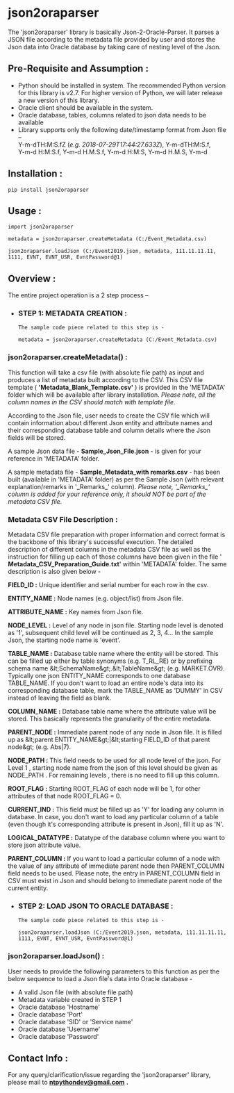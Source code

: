 # json2oraparser

The &#39;json2oraparser&#39; library is basically Json-2-Oracle-Parser. It parses a JSON file according to the metadata file provided by user and stores the Json data into Oracle database by taking care of nesting level of the Json.


## Pre-Requisite and Assumption :

- Python should be installed in system. The recommended Python version for this library is v2.7. For higher version of Python, we will later release a new version of this library.
- Oracle client should be available in the system.
- Oracle database, tables, columns related to json data needs to be available
- Library supports only the following date/timestamp format from Json file –  
    Y-m-dTH:M:S.fZ (*e.g. 2018-07-29T17:44:27.633Z*), 
    Y-m-dTH:M:S.f,  
    Y-m-d H:M:S.f, 
    Y-m-d H.M.S.f, 
    Y-m-d H:M:S, 
    Y-m-d H.M.S, 
    Y-m-d 


## Installation :

    pip install json2oraparser


## Usage :

    import json2oraparser

    metadata = json2oraparser.createMetadata (C:/Event_Metadata.csv)

    json2oraparser.loadJson (C:/Event2019.json, metadata, 111.11.11.11, 1111, EVNT, EVNT_USR, EvntPassword@1)


## Overview :

The entire project operation is a 2 step process –

- ### STEP 1: METADATA CREATION :

      The sample code piece related to this step is -

      metadata = json2oraparser.createMetadata (C:/Event_Metadata.csv)
    
### json2oraparser.createMetadata() :

This function will take a csv file (with absolute file path) as input and produces a list of metadata built according to the CSV. This CSV file template ( **&#39;Metadata\_Blank\_Template.csv&#39;** ) is provided in the &#39;METADATA&#39; folder which will be available after library installation. *Please note, all the column names in the CSV should match with template file.*

According to the Json file, user needs to create the CSV file which will contain information about different Json entity and attribute names and their corresponding database table and column details where the Json fields will be stored.

A sample Json data file - **Sample\_Json\_File.json** - is given for your reference in &#39;METADATA&#39; folder.

A sample metadata file - **Sample\_Metadata\_with remarks.csv** - has been built (available in &#39;METADATA&#39; folder) as per the Sample Json (with relevant explanation/remarks in &#39;\_Remarks\_&#39; column). *Please note, &#39;\_Remarks\_&#39; column is added for your reference only, it should NOT be part of the metadata CSV file.*


### **Metadata CSV File Description :**

Metadata CSV file preparation with proper information and correct format is the backbone of this library&#39;s successful execution. The detailed description of different columns in the metadata CSV file as well as the instruction for filling up each of those columns have been given in the file &#39; **Metadata\_CSV\_Preparation\_Guide.txt**&#39; within &#39;METADATA&#39; folder. The same description is also given below -

**FIELD\_ID :** Unique identifier and serial number for each row in the csv.

**ENTITY\_NAME :** Node names (e.g. object/list) from Json file.

**ATTRIBUTE\_NAME :** Key names from Json file.

**NODE\_LEVEL :** Level of any node in json file. Starting node level is denoted as &#39;1&#39;, subsequent child level will be continued as 2, 3, 4... In the sample Json, the starting node name is &#39;event&#39;.

**TABLE\_NAME :** Database table name where the entity will be stored. This can be filled up either by table synonyms (e.g. T\_RL\_RE) or by prefixing schema name \&lt;SchemaName\&gt;.\&lt;TableName\&gt; (e.g. MARKET.OVR). Typically one json ENTITY\_NAME corresponds to one database TABLE\_NAME. If you don&#39;t want to load an entire node&#39;s data into its corresponding database table, mark the TABLE\_NAME as &#39;DUMMY&#39; in CSV instead of leaving the field as blank.

**COLUMN\_NAME :** Database table name where the attribute value will be stored. This basically represents the granularity of the entire metadata.

**PARENT\_NODE :** Immediate parent node of any node in Json file. It is filled up as \&lt;parent ENTITY\_NAME\&gt;|\&lt;starting FIELD\_ID of that parent node\&gt; (e.g. Abs|7).

**NODE\_PATH :** This field needs to be used for all node level of the json. For Level 1 , starting node name from the json of this level should be given as NODE\_PATH . For remaining levels , there is no need to fill up this column.

**ROOT\_FLAG :** Starting ROOT\_FLAG of each node will be 1, for other attributes of that node ROOT\_FLAG = 0.

**CURRENT\_IND :** This field must be filled up as &#39;Y&#39; for loading any column in database. In case, you don&#39;t want to load any particular column of a table (even though it&#39;s corresponding attribute is present in Json), fill it up as &#39;N&#39;.

**LOGICAL\_DATATYPE :** Datatype of the database column where you want to store json attribute value.

**PARENT\_COLUMN :** If you want to load a particular column of a node with the value of any attribute of immediate parent node then PARENT\_COLUMN field needs to be used. Please note, the entry in PARENT\_COLUMN field in CSV must exist in Json and should belong to immediate parent node of the current entity.



- ### STEP 2: LOAD JSON TO ORACLE DATABASE :

      The sample code piece related to this step is -

      json2oraparser.loadJson (C:/Event2019.json, metadata, 111.11.11.11, 1111, EVNT, EVNT_USR, EvntPassword@1)

### json2oraparser.loadJson() :

User needs to provide the following parameters to this function as per the below sequence to load a Json file&#39;s data into Oracle database -

- A valid Json file (with absolute file path)
- Metadata variable created in STEP 1
- Oracle database &#39;Hostname&#39;
- Oracle database &#39;Port&#39;
- Oracle database &#39;SID&#39; or &#39;Service name&#39;
- Oracle database &#39;Username&#39;
- Oracle database &#39;Password&#39;


## Contact Info :
For any query/clarification/issue regarding the &#39;json2oraparser&#39; library, please mail to [**ntpythondev@gmail.com**](mailto:ntpythondev@gmail.com) **.**
